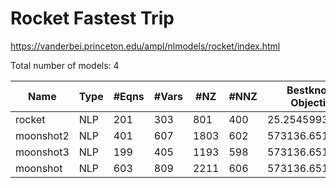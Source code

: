 # Rocket Fastest Trip

https://vanderbei.princeton.edu/ampl/nlmodels/rocket/index.html

Total number of models:   4

| Name      | Type | #Eqns | #Vars | #NZ  | #NNZ | Bestknown Objective |
|-----------|------|-------|-------|------|------|---------------------|
| rocket    | NLP  | 201   | 303   | 801  | 400  | 25.25459935         |
| moonshot2 | NLP  | 401   | 607   | 1803 | 602  | 573136.65168607     |
| moonshot3 | NLP  | 199   | 405   | 1193 | 598  | 573136.65168608     |
| moonshot  | NLP  | 603   | 809   | 2211 | 606  | 573136.65168607     |